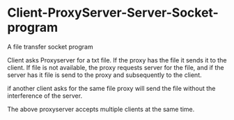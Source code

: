 # Client-ProxyServer-Server-Socket-program
A file transfer socket program

Client asks Proxyserver for a txt file. If the proxy has the file it sends it to the client. 
If file is not available,  the proxy requests server for the file, and if the server has it file is send to the proxy and 
subsequently to the client.

if another client asks for the same file proxy will send the file without the interference of the server.

The above proxyserver accepts multiple clients at the same time.
